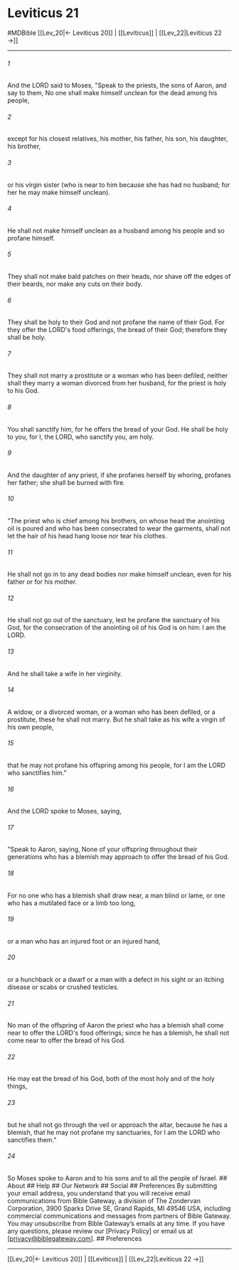 # Leviticus 21
#MDBible
[[Lev_20|← Leviticus 20]] | [[Leviticus]] | [[Lev_22|Leviticus 22 →]]

***






###### 1 


And the LORD said to Moses, "Speak to the priests, the sons of Aaron, and say to them, No one shall make himself unclean for the dead among his people, 





###### 2 


except for his closest relatives, his mother, his father, his son, his daughter, his brother, 





###### 3 


or his virgin sister (who is near to him because she has had no husband; for her he may make himself unclean). 





###### 4 


He shall not make himself unclean as a husband among his people and so profane himself. 





###### 5 


They shall not make bald patches on their heads, nor shave off the edges of their beards, nor make any cuts on their body. 





###### 6 


They shall be holy to their God and not profane the name of their God. For they offer the LORD's food offerings, the bread of their God; therefore they shall be holy. 





###### 7 


They shall not marry a prostitute or a woman who has been defiled, neither shall they marry a woman divorced from her husband, for the priest is holy to his God. 





###### 8 


You shall sanctify him, for he offers the bread of your God. He shall be holy to you, for I, the LORD, who sanctify you, am holy. 





###### 9 


And the daughter of any priest, if she profanes herself by whoring, profanes her father; she shall be burned with fire. 





###### 10 


"The priest who is chief among his brothers, on whose head the anointing oil is poured and who has been consecrated to wear the garments, shall not let the hair of his head hang loose nor tear his clothes. 





###### 11 


He shall not go in to any dead bodies nor make himself unclean, even for his father or for his mother. 





###### 12 


He shall not go out of the sanctuary, lest he profane the sanctuary of his God, for the consecration of the anointing oil of his God is on him: I am the LORD. 





###### 13 


And he shall take a wife in her virginity. 





###### 14 


A widow, or a divorced woman, or a woman who has been defiled, or a prostitute, these he shall not marry. But he shall take as his wife a virgin of his own people, 





###### 15 


that he may not profane his offspring among his people, for I am the LORD who sanctifies him." 





###### 16 


And the LORD spoke to Moses, saying, 





###### 17 


"Speak to Aaron, saying, None of your offspring throughout their generations who has a blemish may approach to offer the bread of his God. 





###### 18 


For no one who has a blemish shall draw near, a man blind or lame, or one who has a mutilated face or a limb too long, 





###### 19 


or a man who has an injured foot or an injured hand, 





###### 20 


or a hunchback or a dwarf or a man with a defect in his sight or an itching disease or scabs or crushed testicles. 





###### 21 


No man of the offspring of Aaron the priest who has a blemish shall come near to offer the LORD's food offerings; since he has a blemish, he shall not come near to offer the bread of his God. 





###### 22 


He may eat the bread of his God, both of the most holy and of the holy things, 





###### 23 


but he shall not go through the veil or approach the altar, because he has a blemish, that he may not profane my sanctuaries, for I am the LORD who sanctifies them." 





###### 24 


So Moses spoke to Aaron and to his sons and to all the people of Israel. ## About ## Help ## Our Network ## Social ## Preferences By submitting your email address, you understand that you will receive email communications from Bible Gateway, a division of The Zondervan Corporation, 3900 Sparks Drive SE, Grand Rapids, MI 49546 USA, including commercial communications and messages from partners of Bible Gateway. You may unsubscribe from Bible Gateway&rsquo;s emails at any time. If you have any questions, please review our [Privacy Policy] or email us at [privacy@biblegateway.com]. ## Preferences

***

[[Lev_20|← Leviticus 20]] | [[Leviticus]] | [[Lev_22|Leviticus 22 →]]
